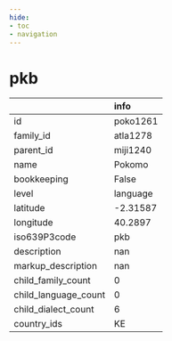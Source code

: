 ```yaml
---
hide:
- toc
- navigation
---
```

# pkb
|                      | info     |
|:---------------------|:---------|
| id                   | poko1261 |
| family_id            | atla1278 |
| parent_id            | miji1240 |
| name                 | Pokomo   |
| bookkeeping          | False    |
| level                | language |
| latitude             | -2.31587 |
| longitude            | 40.2897  |
| iso639P3code         | pkb      |
| description          | nan      |
| markup_description   | nan      |
| child_family_count   | 0        |
| child_language_count | 0        |
| child_dialect_count  | 6        |
| country_ids          | KE       |
